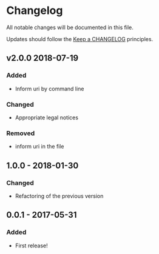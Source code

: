 # Changelog

All notable changes will be documented in this file.

Updates should follow the [Keep a CHANGELOG](http://keepachangelog.com/) principles.

## v2.0.0 2018-07-19

### Added

- Inform uri by command line

### Changed

- Appropriate legal notices

### Removed

- inform uri in the file

## 1.0.0 - 2018-01-30

### Changed

- Refactoring of the previous version

## 0.0.1 - 2017-05-31

### Added

- First release!
